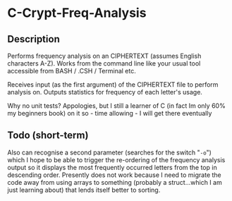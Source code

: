 # C-Crypt-Freq-Analysis
## Description
Performs frequency analysis on an CIPHERTEXT (assumes English characters A-Z). Works from the command line like your usual tool accessible from BASH / .CSH / Terminal etc.

Receives input (as the first argument) of the CIPHERTEXT file to perform analysis on. Outputs statistics for frequency of each letter's usage.

Why no unit tests? Appologies, but I still a learner of C (in fact Im only 60% my beginners book) on it so - time allowing - I will get there eventually
## Todo (short-term)
Also can recognise a second parameter (searches for the switch "`-o`") which I hope to be able to trigger the re-ordering of the frequency analysis output so it displays the most frequently occurred letters from the top in descending order. Presently does not work because I need to migrate the code away from using arrays to something (probably a struct...which I am just learning about) that lends itself better to sorting.
